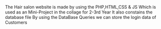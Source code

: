 The Hair salon website is made by using the PHP,HTML,CSS & JS 
Which is used as an Mini-Project in the collage for 2-3rd Year
It also constains the database file 
By using the DataBase Queries we can store the login data of Customers
